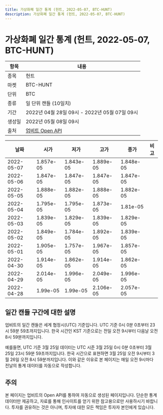 ```yaml
---
title: 가상화폐 일간 통계 (헌트, 2022-05-07, BTC-HUNT)
description: 가상화폐 일간 통계 (헌트, 2022-05-07, BTC-HUNT)
---
```



가상화폐 일간 통계 (헌트, 2022-05-07, BTC-HUNT)
===

|항목|내용|
|--|--|
|종목|헌트|
|마켓|BTC-HUNT|
|단위|BTC|
|종류|일 단위 캔들 (10일치)|
|기간|2022년 04월 28일 09시 - 2022년 05월 07일 09시|
|생성일|2022년 05월 08일 09시|
|출처|[업비트 Open API](https://docs.upbit.com)|


|날짜|시가|저가|고가|종가|비고|
|--|--|--|--|--|--|
|2022-05-07|1.857e-05|1.843e-05|1.889e-05|1.848e-05|    |
|2022-05-06|1.847e-05|1.847e-05|1.847e-05|1.847e-05|    |
|2022-05-05|1.888e-05|1.882e-05|1.888e-05|1.882e-05|    |
|2022-05-04|1.795e-05|1.795e-05|1.873e-05|1.81e-05|    |
|2022-05-03|1.839e-05|1.829e-05|1.839e-05|1.829e-05|    |
|2022-05-02|1.849e-05|1.784e-05|1.892e-05|1.839e-05|    |
|2022-05-01|1.905e-05|1.757e-05|1.967e-05|1.857e-05|    |
|2022-04-30|1.914e-05|1.862e-05|1.914e-05|1.862e-05|    |
|2022-04-29|2.014e-05|1.996e-05|2.049e-05|1.996e-05|    |
|2022-04-28|1.99e-05|1.99e-05|2.106e-05|2.057e-05|    |


일간 캔들 구간에 대한 설명
---


업비트의 일간 캔들은 세계 협정시(UTC) 기준입니다. 
UTC 기준 0시 0분 0초부터 23시 59분 59초까지입니다. 
한국 시간인 KST 기준으로는 전일 오전 9시부터 다음날 오전 8시 59분까지입니다. 


예를들면, UTC 기준 3월 25일 데이터는 UTC 시준 3월 25일 0시 0분 0초부터 3월 25일 23시 59분 59초까지입니다. 
한국 시간으로 표현하면 3월 25일 오전 9시부터 3월 26일 오전 8시 59분까지입니다. 
이와 같은 이유로 본 페이지는 매일 오전 9시마다 전날의 통계 데이터를 자동으로 작성합니다. 


주의
---


본 페이지는 업비트의 Open API를 통하여 자동으로 생성된 페이지입니다. 
단순한 통계 데이터만 제공하고, 자료를 통해 인사이트를 얻기 위한 참고용으로만 사용하시기 바랍니다. 
투자를 권유하는 것은 아니며, 투자에 대한 모든 책임은 투자자 본인에게 있습니다. 
